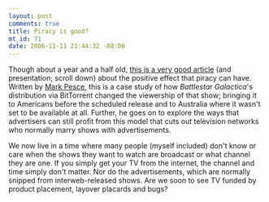 ```yaml
--- 
layout: post
comments: true
title: Piracy is good?
mt_id: 71
date: 2006-11-11 21:44:32 -08:00
---
```

Though about a year and a half old, [this is a very good article](http://www.mindjack.com/feature/piracy051305.html) (and presentation; scroll down) about the positive effect that piracy can have.  Written by [Mark Pesce](http://en.wikipedia.org/wiki/Mark_Pesce), this is a case study of how <i>Battlestar Galactica</i>'s distribution via BitTorrent changed the viewership of that show; bringing it to Americans before the scheduled release and to Australia where it wasn't set to be available at all.  Further, he goes on to explore the ways that advertisers can still profit from this model that cuts out television networks who normally marry shows with advertisements.

We now live in a time where many people (myself included) don't know or care when the shows they want to watch are broadcast or what channel they are one.  If you simply get your TV from the internet, the channel and time simply don't matter. Nor do the advertisements, which are normally snipped from interweb-released shows.  Are we soon to see TV funded by product placement, layover placards and bugs?
